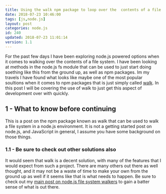 ```yaml
---
title: Using the walk npm package to loop over the  contents of a file system in node.js.
date: 2018-07-23 10:46:00
tags: [js,node.js]
layout: post
categories: node.js
id: 240
updated: 2018-07-23 11:01:14
version: 1.1
---
```


For the past few days I have been exploring node.js powered options when it comes to walking over the contents of a file system. I have been looking at methods in the node.js fs module that can be used to just start doing soething like this from the ground up, as well as npm packages. Im my travels I have found what looks like maybe one of the most popular soultions when it comes to npm packages that is just simply called [walk](https://www.npmjs.com/package/walk). In this post I will be covering the use of walk to just get this aspect of development over with quickly.

<!-- more -->

## 1 - What to know before continuing

This is a post on the npm package known as walk that can be used to walk a file system in a node.js environment. It is not a getting started post on node.js, and JavaScript in general, I assume you have some background on those things.

### 1.1 - Be sure to check out other solutions also

It would seem that walk is a decent solution, with many of the features that I would expect from such a project. There are many others out there as well thought, and it may not be a waste of time to make your own from the ground up as well if it seems like that is what needs to happen. Be sure to check out my [main post on node.js file system walkers](/2018/07/20/nodejs-ways-to-walk-a-file-system/) to gain a batter sense of what is out there.

